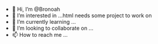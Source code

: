 - 👋 Hi, I’m @Bronoah
- 👀 I’m interested in ...html needs some project to work on
- 🌱 I’m currently learning ...
- 💞️ I’m looking to collaborate on ...
- 📫 How to reach me ...

<!---
Bronoah/Bronoah is a ✨ special ✨ repository because its `README.md` (this file) appears on your GitHub profile.
You can click the Preview link to take a look at your changes.
--->

